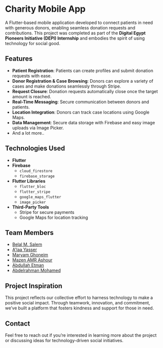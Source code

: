 # Charity Mobile App  
A Flutter-based mobile application developed to connect patients in need with generous donors, enabling seamless donation requests and contributions. This project was completed as part of the **Digital Egypt Pioneers Initiative (DEPI) Internship** and embodies the spirit of using technology for social good.  

## Features  
- **Patient Registration**: Patients can create profiles and submit donation requests with ease.  
- **Donor Registration & Case Browsing**: Donors can explore a variety of cases and make donations seamlessly through Stripe.  
- **Request Closure**: Donation requests automatically close once the target amount is reached.  
- **Real-Time Messaging**: Secure communication between donors and patients.  
- **Location Integration**: Donors can track case locations using Google Maps.  
- **Data Management**: Secure data storage with Firebase and easy image uploads via Image Picker.
-  And a lot more..

## Technologies Used  
- **Flutter**  
- **Firebase**  
  - `cloud_firestore`  
  - `firebase_storage`  
- **Flutter Libraries**  
  - `flutter_bloc`  
  - `flutter_stripe`  
  - `google_maps_flutter`  
  - `image_picker`  
- **Third-Party Tools**  
  - Stripe for secure payments  
  - Google Maps for location tracking  

## Team Members  
- [Belal M. Salem](https://github.com/TheBombh2) 
- [A'laa Yasser](https://github.com/alaa2024Mandour)
- [Maryam Ghoneim](https://github.com/MaryamGhoneim219)
- [Mazen AMR Ashour](https://github.com/mazen675)
- [Abdullah Etman](https://github.com/abdullahnaderetman)
- [Abdelrahman Mohamed](https://github.com/bodaalaa19)


## Project Inspiration  
This project reflects our collective effort to harness technology to make a positive social impact. Through teamwork, innovation, and commitment, we’ve built a platform that fosters kindness and support for those in need.  

## Contact  
Feel free to reach out if you’re interested in learning more about the project or discussing ideas for technology-driven social initiatives.  
